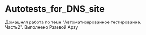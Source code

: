 # Autotests_for_DNS_site
Домашняя работа по теме "Автоматизированное тестирование. Часть2". Выполнено Рзаевой Арзу
